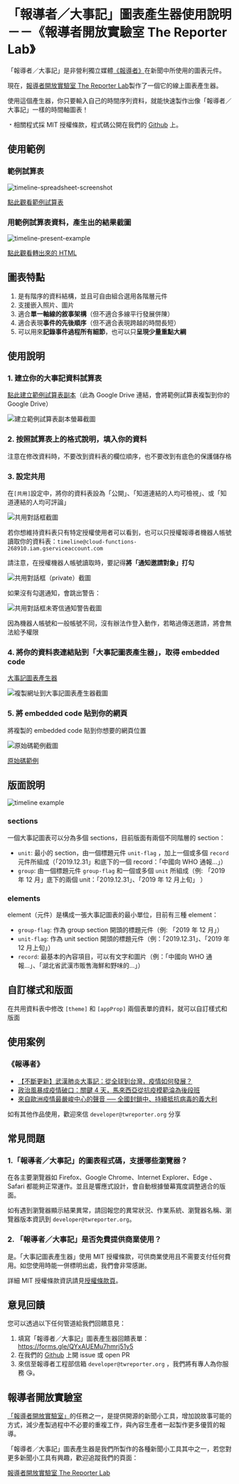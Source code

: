 # 「報導者／大事記」圖表產生器使用說明－－《報導者開放實驗室 The Reporter Lab》

「報導者／大事記」是非營利獨立媒體[《報導者》](https://www.twreporter.org)在新聞中所使用的圖表元件。

現在，[報導者開放實驗室 The Reporter Lab](https://medium.com/twreporter)製作了一個它的線上圖表產生器。

使用這個產生器，你只要輸入自己的時間序列資料，就能快速製作出像「報導者／大事記」一樣的時間軸圖表！

﹡相關程式採 MIT 授權條款，程式碼公開在我們的 [Github](https://github.com/twreporter/orangutan-monorepo/tree/master/packages/timeline) 上。

## 使用範例

### 範例試算表

![timeline-spreadsheet-screenshot](../assets/spreadsheet.png)

[點此觀看範例試算表](https://docs.google.com/spreadsheets/d/1f76OLdfZe3kyNOKiPthWNJWVGmY3bkm5KtxB4NYp9uU/)

### 用範例試算表資料，產生出的結果截圖

![timeline-present-example](../assets/timeline-present-example.png)

[點此觀看轉出來的 HTML](../assets/example.html)

## 圖表特點

1. 是有階序的資料結構，並且可自由組合選用各階層元件
2. 支援嵌入照片、圖片
3. 適合**單一軸線的敘事架構**（但不適合多線平行發展併陳）
4. 適合表現**事件的先後順序**（但不適合表現跨越的時間長短）
5. 可以用來**記錄事件過程所有細節**，也可以只**呈現少量重點大綱**

## 使用說明

### 1. 建立你的大事記資料試算表

[點此建立範例試算表副本](https://docs.google.com/spreadsheets/d/1f76OLdfZe3kyNOKiPthWNJWVGmY3bkm5KtxB4NYp9uU/copy)（此為 Google Drive 連結，會將範例試算表複製到你的 Google Drive）

![建立範例試算表副本螢幕截圖](../assets/copy-spreadsheet.gif) <!-- TODO: update screenshot with latest naming -->

### 2. 按照試算表上的格式說明，填入你的資料

注意在修改資料時，不要改到資料表的欄位順序，也不要改到有底色的保護儲存格

### 3. 設定共用

在`[共用]`設定中，將你的資料表設為「公開」、「知道連結的人均可檢視」、或「知道連結的人均可評論」

![共用對話框截圖](../assets/share-spreadsheet.gif) <!-- TODO: update screenshot with latest naming -->

若你想維持資料表只有特定授權使用者可以看到，也可以只授權報導者機器人帳號讀取你的資料表：`timeline@cloud-functions-268910.iam.gserviceaccount.com`

請注意，在授權機器人帳號讀取時，要記得**將「通知邀請對象」打勾**

![共用對話框（private）截圖](../assets/share-spreadsheet-private.png)

如果沒有勾選通知，會跳出警告：

![共用對話框未寄信通知警告截圖](../assets/share-spreadsheet-warning-without-mail.png)

因為機器人帳號和一般帳號不同，沒有辦法作登入動作，若略過傳送邀請，將會無法給予權限

### 4. 將你的資料表連結貼到「大事記圖表產生器」，取得 embedded code

[大事記圖表產生器](https://lab.twreporter.org/tools/timeline) <!-- TODO: Sheet2Code Timeline 網址 -->

![複製網址到大事記圖表產生器截圖](../assets/paste-url.gif) <!-- TODO: update screenshot with latest naming -->

### 5. 將 embedded code 貼到你的網頁

將複製的 embedded code 貼到你想要的網頁位置

![原始碼範例截圖](../assets/code-example.png)

[原始碼範例](../assets/example.html)

## 版面說明

![timeline example](../assets/timeline-levels.jpg) <!-- TODO: update screenshot with latest style -->

### sections

一個大事記圖表可以分為多個 sections，目前版面有兩個不同階層的 section：

- `unit`: 最小的 section，由一個標題元件 `unit-flag` ，加上一個或多個 `record` 元件所組成（「2019.12.31」和底下的一個 record：「中國向 WHO 通報…」）
- `group`: 由一個標題元件 `group-flag` 和一個或多個 `unit` 所組成（例: 「2019 年 12 月」底下的兩個 unit：「2019.12.31」、「2019 年 12 月上旬」 ）

### elements

element（元件）是構成一張大事記圖表的最小單位，目前有三種 element：

- `group-flag`: 作為 group section 開頭的標題元件（例: 「2019 年 12 月」）
- `unit-flag`: 作為 unit section 開頭的標題元件（例：「2019.12.31」、「2019 年 12 月上旬」）
- `record`: 最基本的內容項目，可以有文字和圖片（例：「中國向 WHO 通報…」、「湖北省武漢市販售海鮮和野味的…」）

## 自訂樣式和版面

在共用資料表中修改 `[theme]` 和 `[appProp]` 兩個表單的資料，就可以自訂樣式和版面

## 使用案例

### 《報導者》

- [【不斷更新】武漢肺炎大事記：從全球到台灣，疫情如何發展？](https://www.twreporter.org/a/2019-ncov-epidemic)
- [政治風暴成疫情破口：關鍵 4 天，馬來西亞從抗疫模範淪為後段班](https://www.twreporter.org/a/opinion-covid-19-malaysia-coup-and-epidemic)
- [來自歐洲疫情最嚴峻中心的聲音 ── 全國封鎖中、持續抵抗病毒的義大利](https://www.twreporter.org/a/covid-19-interview-italian-doctor-historian-psychologist)

如有其他作品使用，歡迎來信 `developer@twreporter.org` 分享

## 常見問題

### 1.「報導者／大事記」的圖表程式碼，支援哪些瀏覽器？

在各主要瀏覽器如 Firefox、Google Chrome、Internet Explorer、Edge 、Safari 都能夠正常運作。並且是響應式設計，會自動根據螢幕寬度調整適合的版面。

如有遇到瀏覽器顯示結果異常，請回報您的異常狀況、作業系統、瀏覽器名稱、瀏覽器版本資訊到 `developer@twreporter.org`。

### 2. 「報導者／大事記」是否免費提供商業使用？

是。「大事記圖表產生器」使用 MIT 授權條款，可供商業使用且不需要支付任何費用。如您使用時能一併標明出處，我們會非常感謝。

詳細 MIT 授權條款資訊請見[授權條款頁](https://github.com/twreporter/orangutan-monorepo/blob/master/LICENSE)。

## 意見回饋

您可以透過以下任何管道給我們回饋意見：

1. 填寫「報導者／大事記」圖表產生器回饋表單：https://forms.gle/QYxAUEMu7hmrj51y5
2. 在我們的 [Github](https://github.com/twreporter/orangutan-monorepo/tree/master/packages/timeline) 上開 issue 或 open PR
3. 來信至報導者工程部信箱 `developer@twreporter.org` ，我們將有專人為你服務 :kissing_heart:。

## 報導者開放實驗室

[「報導者開放實驗室」](https://medium.com/twreporter)的任務之一，是提供開源的新聞小工具，增加說故事可能的方式，減少產製過程中不必要的重複工作，與內容生產者一起製作更多優質的報導。

「報導者／大事記」圖表產生器是我們所製作的各種新聞小工具其中之一，若您對更多新聞小工具有興趣，歡迎追蹤我們的頁面：

[報導者開放實驗室 The Reporter Lab](https://medium.com/twreporter)
